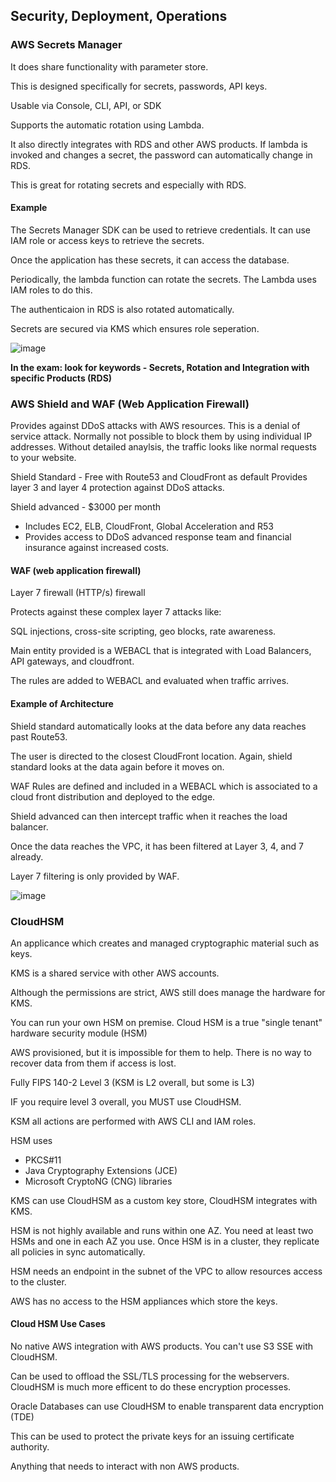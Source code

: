 ## Security, Deployment, Operations

### AWS Secrets Manager

It does share functionality with parameter store.

This is designed specifically for secrets, passwords, API keys.

Usable via Console, CLI, API, or SDK

Supports the automatic rotation using Lambda.

It also directly integrates with RDS and other AWS products. If lambda
is invoked and changes a secret, the password can automatically
change in RDS.

This is great for rotating secrets and especially with RDS.

#### Example

The Secrets Manager SDK can be used to retrieve credentials. It can use IAM
role or access keys to retrieve the secrets.

Once the application has these secrets, it can access the database.

Periodically, the lambda function can rotate the secrets. The Lambda uses
IAM roles to do this.

The authenticaion in RDS is also rotated automatically.

Secrets are secured via KMS which ensures role seperation.

![image](https://user-images.githubusercontent.com/88237437/165134049-2bd27755-8937-4b3d-9888-31dc4ae898de.png)

**In the exam: look for keywords - Secrets, Rotation and Integration with specific Products (RDS)**

### AWS Shield and WAF (Web Application Firewall)

Provides against DDoS attacks with AWS resources. This is a denial of
service attack. Normally not possible to block them by using individual
IP addresses. Without detailed anaylsis, the traffic looks like normal
requests to your website.

Shield Standard - Free with Route53 and CloudFront as default
Provides layer 3 and layer 4 protection against DDoS attacks.

Shield advanced - $3000 per month

- Includes EC2, ELB, CloudFront, Global Acceleration and R53
- Provides access to DDoS advanced response team and financial insurance
against increased costs.

#### WAF (web application firewall)

Layer 7 firewall (HTTP/s) firewall

Protects against these complex layer 7 attacks like:

SQL injections, cross-site scripting, geo blocks, rate awareness.

Main entity provided is a WEBACL that is integrated with Load Balancers,
API gateways, and cloudfront.

The rules are added to WEBACL and evaluated when traffic arrives.

#### Example of Architecture

Shield standard automatically looks at the data before any data reaches
past Route53.

The user is directed to the closest CloudFront location. Again, shield
standard looks at the data again before it moves on.

WAF Rules are defined and included in a WEBACL which is associated to a
cloud front distribution and deployed to the edge.

Shield advanced can then intercept traffic when it reaches the load balancer.

Once the data reaches the VPC, it has been filtered at Layer 3, 4, and 7
already.

Layer 7 filtering is only provided by WAF.

![image](https://user-images.githubusercontent.com/88237437/166108133-f1f0ce4e-a301-4a68-a069-a634a4c21915.png)

### CloudHSM

An applicance which creates and managed cryptographic material such as keys.

KMS is a shared service with other AWS accounts.

Although the permissions are strict, AWS still does manage the hardware for KMS.

You can run your own HSM on premise. Cloud HSM is a true "single tenant"
hardware security module (HSM)

AWS provisioned, but it is impossible for them to help. There is no way
to recover data from them if access is lost.

Fully FIPS 140-2 Level 3 (KSM is L2 overall, but some is L3)

IF you require level 3 overall, you MUST use CloudHSM.

KSM all actions are performed with AWS CLI and IAM roles.

HSM uses

- PKCS#11
- Java Cryptography Extensions (JCE)
- Microsoft CryptoNG (CNG) libraries

KMS can use CloudHSM as a custom key store, CloudHSM integrates with KMS.

HSM is not highly available and runs within one AZ. You need at least
two HSMs and one in each AZ you use. Once HSM is in a cluster, they
replicate all policies in sync automatically.

HSM needs an endpoint in the subnet of the VPC to allow resources access
to the cluster.

AWS has no access to the HSM appliances which store the keys.

#### Cloud HSM Use Cases

No native AWS integration with AWS products. You can't use S3 SSE with
CloudHSM.

Can be used to offload the SSL/TLS processing for the webservers. CloudHSM
is much more efficent to do these encryption processes.

Oracle Databases can use CloudHSM to enable transparent data encryption (TDE)

This can be used to protect the private keys for an issuing
certificate authority.

Anything that needs to interact with non AWS products.
